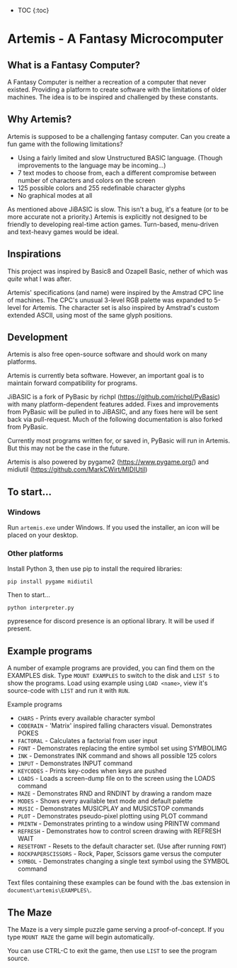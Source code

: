 * TOC {:toc}

# Artemis - A Fantasy Microcomputer

## What is a Fantasy Computer?

A Fantasy Computer is neither a recreation of a computer that never existed. Providing a platform to create software with the limitations of older machines. The idea is to be inspired and challenged by these constants.

## Why Artemis?

Artemis is supposed to be a challenging fantasy computer. Can you create a fun game with the following limitations?

- Using a fairly limited and slow Unstructured BASIC language. (Though improvements to the language may be incoming...)
- 7 text modes to choose from, each a different compromise between number of characters and colors on the screen
- 125 possible colors and 255 redefinable character glyphs
- No graphical modes at all

As mentioned above JiBASIC is slow. This isn't a bug, it's a feature (or to be more accurate not a priority.) Artemis is explicitly not designed to be friendly to developing real-time action games. Turn-based, menu-driven and text-heavy games would be ideal.

## Inspirations

This project was inspired by Basic8 and Ozapell Basic, nether of which was _quite_ what I was after.

Artemis' specifications (and name) were inspired by the Amstrad CPC line of machines. The CPC's unusual 3-level RGB palette was expanded to 5-level for Artemis. The character set is also inspired by Amstrad's custom extended ASCII, using most of the same glyph positions.

## Development

Artemis is also free open-source software and should work on many platforms.

Artemis is currently beta software. However, an important goal is to maintain forward compatibility for programs.

JiBASIC is a fork of PyBasic by richpl (https://github.com/richpl/PyBasic) with many platform-dependent features added. Fixes and improvements from PyBasic will be pulled in to JiBASIC, and any fixes here will be sent back via pull-request. Much of the following documentation is also forked from PyBasic.

Currently most programs written for, or saved in, PyBasic will run in Artemis. But this may not be the case in the future.

Artemis is also powered by pygame2 (https://www.pygame.org/) and midiutil (https://github.com/MarkCWirt/MIDIUtil)

## To start...

### Windows

Run `artemis.exe` under Windows. If you used the installer, an icon will be placed on your desktop.

### Other platforms

Install Python 3, then use pip to install the required libraries:
```
pip install pygame midiutil
```

Then to start...
```
python interpreter.py
```

pypresence for discord presence is an optional library. It will be used if present.

## Example programs

A number of example programs are provided, you can find them on the EXAMPLES disk. Type `MOUNT EXAMPLES` to switch to the disk and `LIST S` to show the programs. Load using example using `LOAD <name>`, view it's source-code with `LIST` and run it with `RUN`.

Example programs

* `CHARS` - Prints every available character symbol
* `CODERAIN` - 'Matrix' inspired falling characters visual. Demonstrates POKES
* `FACTORAL` - Calculates a factorial from user input
* `FONT` - Demonstrates replacing the entire symbol set using SYMBOLIMG
* `INK` - Demonstrates INK command and shows all possible 125 colors
* `INPUT` - Demonstrates INPUT command
* `KEYCODES` - Prints key-codes when keys are pushed
* `LOADS` - Loads a screen-dump file on to the screen using the LOADS command
* `MAZE` - Demonstrates RND and RNDINT by drawing a random maze
* `MODES` - Shows every available text mode and default palette
* `MUSIC` - Demonstrates MUSICPLAY and MUSICSTOP commands
* `PLOT` - Demonstrates pseudo-pixel plotting using PLOT command
* `PRINTW` - Demonstrates printing to a window using PRINTW command
* `REFRESH` - Demonstrates how to control screen drawing with REFRESH WAIT
* `RESETFONT` - Resets to the default character set. (Use after running `FONT`)
* `ROCKPAPERSCISSORS` - Rock, Paper, Scissors game versus the computer
* `SYMBOL` - Demonstrates changing a single text symbol using the SYMBOL command

Text files containing these examples can be found with the .bas extension in `document\artemis\EXAMPLES\`.

## The Maze

The Maze is a very simple puzzle game serving a proof-of-concept. If you type `MOUNT MAZE` the game will begin automatically.

You can use CTRL-C to exit the game, then use `LIST` to see the program source.
